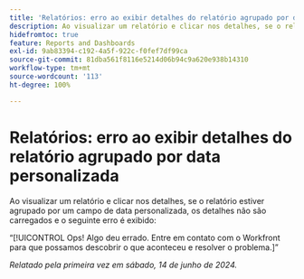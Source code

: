 ```yaml
---
title: 'Relatórios: erro ao exibir detalhes do relatório agrupado por data personalizada'
description: Ao visualizar um relatório e clicar nos detalhes, se o relatório estiver agrupado por um campo de data personalizada, os detalhes não são carregados e um erro é exibido.
hidefromtoc: true
feature: Reports and Dashboards
exl-id: 9ab83394-c192-4a5f-922c-f0fef7df99ca
source-git-commit: 81dba561f8116e5214d06b94c9a620e938b14310
workflow-type: tm+mt
source-wordcount: '113'
ht-degree: 100%

---
```


# Relatórios: erro ao exibir detalhes do relatório agrupado por data personalizada

Ao visualizar um relatório e clicar nos detalhes, se o relatório estiver agrupado por um campo de data personalizada, os detalhes não são carregados e o seguinte erro é exibido:

“[!UICONTROL Ops! Algo deu errado. Entre em contato com o Workfront para que possamos descobrir o que aconteceu e resolver o problema.]”

_Relatado pela primeira vez em sábado, 14 de junho de 2024._
